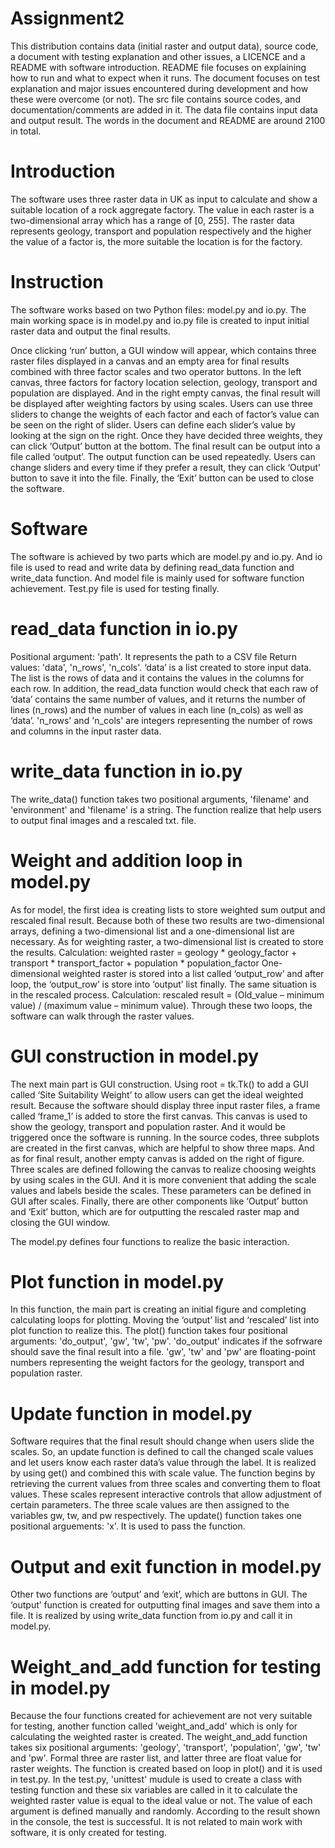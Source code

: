 # Assignment2
This distribution contains data (initial raster and output data), source code, a document with testing explanation and other issues, a LICENCE and a README with software introduction.
README file focuses on explaining how to run and what to expect when it runs.
The document focuses on test explanation and major issues encountered during development and how these were overcome (or not).
The src file contains source codes, and documentation/comments are added in it.
The data file contains input data and output result.
The words in the document and README are around 2100 in total.

# Introduction
The software uses three raster data in UK as input to calculate and show a suitable location of a rock aggregate factory. The value in each raster is a two-dimensional array which has a range of [0, 255]. The raster data represents geology, transport and population respectively and the higher the value of a factor is, the more suitable the location is for the factory.

# Instruction
The software works based on two Python files: model.py and io.py. The main working space is in model.py and io.py file is created to input initial raster data and output the final results.

Once clicking ‘run’ button, a GUI window will appear, which contains three raster files displayed in a canvas and an empty area for final results combined with three factor scales and two operator buttons. In the left canvas, three factors for factory location selection, geology, transport and population are displayed. And in the right empty canvas, the final result will be displayed after weighting factors by using scales. Users can use three sliders to change the weights of each factor and each of factor’s value can be seen on the right of slider. Users can define each slider’s value by looking at the sign on the right. Once they have decided three weights, they can click ‘Output’ button at the bottom. The final result can be output into a file called ‘output’. The output function can be used repeatedly. Users can change sliders and every time if they prefer a result, they can click ‘Output’ button to save it into the file. Finally, the ‘Exit’ button can be used to close the software.

# Software
The software is achieved by two parts which are model.py and io.py. And io file is used to read and write data by defining read_data function and write_data function. And model file is mainly used for software function achievement. Test.py file is used for testing finally.
# read_data function in io.py
Positional argument: 'path'. It represents the path to a CSV file
Return values: 'data', 'n_rows', 'n_cols'. ‘data’ is a list created to store input data. The list is the rows of data and it contains the values in the columns for each row. In addition, the read_data function would check that each raw of ‘data’ contains the same number of values, and it returns the number of lines (n_rows) and the number of values in each line (n_cols) as well as ‘data’. 'n_rows' and 'n_cols' are integers representing the number of rows and columns in the input raster data.

# write_data function in io.py
The write_data() function takes two positional arguments, 'filename' and 'environment' and 'filename' is a string. The function realize that help users to output final images and a rescaled txt. file.

# Weight and addition loop in model.py
As for model, the first idea is creating lists to store weighted sum output and rescaled final result. Because both of these two results are two-dimensional arrays, defining a two-dimensional list and a one-dimensional list are necessary. As for weighting raster, a two-dimensional list is created to store the results.
Calculation: weighted raster = geology * geology_factor + transport * transport_factor + population * population_factor
One-dimensional weighted raster is stored into a list called ‘output_row’ and after loop, the ‘output_row’ is store into ‘output’ list finally. The same situation is in the rescaled process.
Calculation: rescaled result = (Old_value – minimum value) / (maximum value – minimum value).
Through these two loops, the software can walk through the raster values.

# GUI construction in model.py
The next main part is GUI construction. Using root = tk.Tk() to add a GUI called ‘Site Suitability Weight’ to allow users can get the ideal weighted result. Because the software should display three input raster files, a frame called ‘frame_1’ is added to store the first canvas. This canvas is used to show the geology, transport and population raster. And it would be triggered once the software is running. In the source codes, three subplots are created in the first canvas, which are helpful to show three maps. And as for final result, another empty canvas is added on the right of figure. Three scales are defined following the canvas to realize choosing weights by using scales in the GUI. And it is more convenient that adding the scale values and labels beside the scales. These parameters can be defined in GUI after scales. Finally, there are other components like ‘Output’ button and ‘Exit’ button, which are for outputting the rescaled raster map and closing the GUI window.

The model.py defines four functions to realize the basic interaction.
# Plot function in model.py
In this function, the main part is creating an initial figure and completing calculating loops for plotting. Moving the ‘output’ list and ‘rescaled’ list into plot function to realize this.
The plot() function takes four positional arguments: 'do_output', 'gw', 'tw', 'pw'. 'do_output' indicates if the sofrware should save the final result into a file. 'gw', 'tw' and 'pw' are floating-point numbers representing the weight factors for the geology, transport and population raster.

# Update function in model.py
Software requires that the final result should change when users slide the scales. So, an update function is defined to call the changed scale values and let users know each raster data’s value through the label. It is realized by using get() and combined this with scale value. The function begins by retrieving the current values from three scales and converting them to float values. These scales represent interactive controls that allow adjustment of certain parameters. The three scale values are then assigned to the variables gw, tw, and pw respectively.
The update() function takes one positional arguements: 'x'. It is used to pass the function.

# Output and exit function in model.py
Other two functions are ‘output’ and ‘exit’, which are buttons in GUI. The ‘output’ function is created for outputting final images and save them into a file. It is realized by using write_data function from io.py and call it in model.py.

# Weight_and_add function for testing in model.py
Because the four functions created for achievement are not very suitable for testing, another function called 'weight_and_add' which is only for calculating the weighted raster is created.
The weight_and_add function takes six positional arguments: 'geology', 'transport', 'population', 'gw', 'tw' and 'pw'. Formal three are raster list, and latter three are float value for raster weights. The function is created based on loop in plot() and it is used in test.py.
In the test.py, 'unittest' mudule is used to create a class with testing function and these six variables are called in it to calculate the weighted raster value is equal to the ideal value or not. The value of each argument is defined manually and randomly. According to the result shown in the console, the test is successful. It is not related to main work with software, it is only created for testing.
